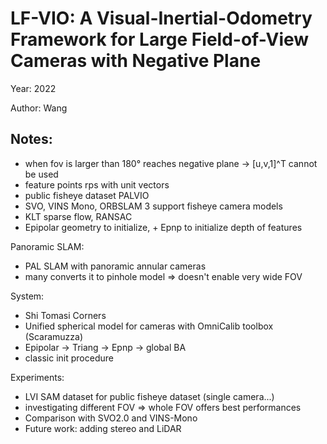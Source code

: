 # LF-VIO: A Visual-Inertial-Odometry Framework for Large Field-of-View Cameras with Negative Plane

Year: 2022

Author: Wang

Notes:
---

* when fov is larger than 180° reaches negative plane -> [u,v,1]^T cannot be used 
* feature points rps with unit vectors
* public fisheye dataset PALVIO
* SVO, VINS Mono, ORBSLAM 3 support fisheye camera models
* KLT sparse flow, RANSAC
* Epipolar geometry to initialize, + Epnp to initialize depth of features 

Panoramic SLAM:
* PAL SLAM with panoramic annular cameras
* many converts it to pinhole model => doesn't enable very wide FOV

System:
* Shi Tomasi Corners
* Unified spherical model for cameras with OmniCalib toolbox (Scaramuzza)
* Epipolar -> Triang -> Epnp -> global BA
* classic init procedure

Experiments:
* LVI SAM dataset for public fisheye dataset (single camera...)
* investigating different FOV => whole FOV offers best performances
* Comparison with SVO2.0 and VINS-Mono
* Future work: adding stereo and LiDAR
